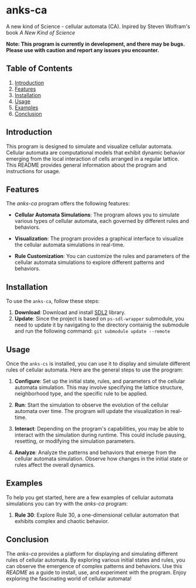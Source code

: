 # anks-ca

A new kind of Science - cellular automata (CA). Inpired by Steven Wolfram's book *A New Kind of Science*

**Note: This program is currently in development, and there may be bugs. Please use with caution and report any issues you encounter.**

## Table of Contents

1. [Introduction](#introduction)
2. [Features](#features)
3. [Installation](#installation)
4. [Usage](#usage)
5. [Examples](#examples)
6. [Conclusion](#conclusion)

## Introduction

This program is designed to simulate and visualize cellular automata. Cellular automata are computational models that exhibit dynamic behavior emerging from the local interaction of cells arranged in a regular lattice. This README provides general information about the program and instructions for usage.

## Features

The *anks-ca* program offers the following features:

* **Cellular Automata Simulations**: The program allows you to simulate various types of cellular automata, each governed by different rules and behaviors.

* **Visualization**: The program provides a graphical interface to visualize the cellular automata simulations in real-time.

* **Rule Customization**: You can customize the rules and parameters of the cellular automata simulations to explore different patterns and behaviors.

## Installation

To use the `anks-ca`, follow these steps:

1. **Download**: Download and install [SDL2](https://www.libsdl.org/) library.
2. **Update**: Since the project is based on `ps-sdl-wrapper` submodule, you need to update it by navigating to the directory containig the submodule and run the following command: `git submodule update --remote`

## Usage

Once the `anks-cs` is installed, you can use it to display and simulate different rules of cellular automata. Here are the general steps to use the program:

1. **Configure**: Set up the initial state, rules, and parameters of the cellular automata simulation. This may involve specifying the lattice structure, neighborhood type, and the specific rule to be applied.

2. **Run**: Start the simulation to observe the evolution of the cellular automata over time. The program will update the visualization in real-time.

3. **Interact**: Depending on the program's capabilities, you may be able to interact with the simulation during runtime. This could include pausing, resetting, or modifying the simulation parameters.

4. **Analyze**: Analyze the patterns and behaviors that emerge from the cellular automata simulation. Observe how changes in the initial state or rules affect the overall dynamics.

## Examples

To help you get started, here are a few examples of cellular automata simulations you can try with the *anks-ca* program:

1. **Rule 30**: Explore Rule 30, a one-dimensional cellular automaton that exhibits complex and chaotic behavior.

## Conclusion

The *anks-ca* provides a platform for displaying and simulating different rules of cellular automata. By exploring various initial states and rules, you can observe the emergence of complex patterns and behaviors. Use this *README* as a guide to install, use, and experiment with the program. Enjoy exploring the fascinating world of cellular automata!
